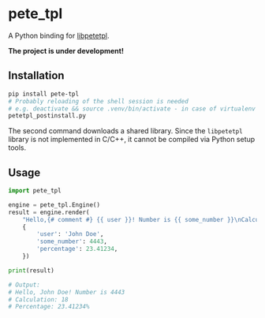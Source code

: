 # pete_tpl

A Python binding for [libpetetpl](https://github.com/pete-tpl/libpetetpl).

__The project is under development!__

## Installation

```bash
pip install pete-tpl
# Probably reloading of the shell session is needed
# e.g. deactivate && source .venv/bin/activate - in case of virtualenv
petetpl_postinstall.py
```
The second command downloads a shared library. Since the `libpetetpl` library is not implemented in C/C++, it cannot be compiled via Python setup tools.

## Usage

```python
import pete_tpl

engine = pete_tpl.Engine()
result = engine.render(
    "Hello,{# comment #} {{ user }}! Number is {{ some_number }}\nCalculation: {{ 2 * 9 }}\nPercentage: {{ percentage }}%",
    {
        'user': 'John Doe',
        'some_number': 4443,
        'percentage': 23.41234,
    })

print(result)

# Output:
# Hello, John Doe! Number is 4443
# Calculation: 18
# Percentage: 23.41234%
```